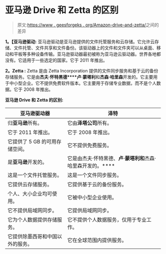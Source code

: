 # 亚马逊 Drive 和 Zetta 的区别

> 原文:[https://www . geesforgeks . org/Amazon-drive-and-zetta/](https://www.geeksforgeeks.org/difference-between-amazon-drive-and-zetta/)之间的差异

**1。【亚马逊驱动:**
亚马逊驱动是亚马逊提供的文件托管服务和云存储。它允许云存储、文件托管、文件共享和文件备份。该驱动器上的文件和文件夹可以从桌面、移动和平板等多种设备传输。亚马逊驱动器最初被称为亚马逊云驱动器。世界各地都没有。它适用于一些选定的国家。它于 2011 年推出。

**2。Zetta :**
Zetta 是由 Zetta Incorporation 提供的文件同步服务和基于云的备份存储服务。它是由**杰夫·怀特黑德****卢·蒙塔利**和**杰森·哈里森**开发的。它主要用于中小型企业。它不提供免费软件版本。它主要用于存储专业数据，而不是个人数据。它于 2008 年推出。

**亚马逊 Drive 和 Zetta 的区别:**

<center>

| 亚马逊驱动器 | 泽特 |
| --- | --- |
| 归**亚马逊**所有。 | 它由**泽塔公司**所有。 |
| 它于 2011 年推出。 | 它于 2008 年推出。 |
| 它提供了 5 GB 的可用存储空间。 | 它不提供免费服务。 |
| 是**亚马逊**开发的。 | 它是由杰夫·怀特黑德、**卢·蒙塔利和**杰森·哈里森开发的。**** |
| 这是一个文件托管服务。 | 这是一个文件同步服务。 |
| 它提供云存储服务。 | 它提供基于云的备份服务。 |
| 个人、大小企业均可使用。 | 它被中小型企业使用。 |
| 它不提供局域网同步。 | 它提供局域网同步。 |
| 它为个人数据提供存储服务。 | 它不提供个人数据服务，仅用于专业工作。 |
| 它提供除墨西哥和中国以外的服务。 | 它在全球范围内提供服务。 |

</center>
